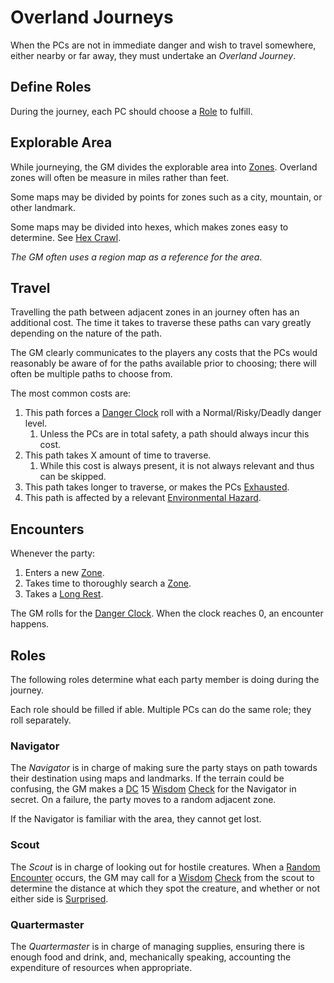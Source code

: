 # Overland Journeys

When the PCs are not in immediate danger and wish to travel somewhere, either nearby or far away, they must undertake an *Overland Journey*.

## Define Roles

During the journey, each PC should choose a [Role](Overland%20Journeys.md#Roles) to fulfill.

## Explorable Area

While journeying, the GM divides the explorable area into [Zones](../Core%20Procedures/Zone.md). Overland zones will often be measure in miles rather than feet.

Some maps may be divided by points for zones such as a city, mountain, or other landmark.

Some maps may be divided into hexes, which makes zones easy to determine. See [Hex Crawl](Hex%20Crawl.md).

*The GM often uses a region map as a reference for the area*.

## Travel

Travelling the path between adjacent zones in an journey often has an additional cost. The time it takes to traverse these paths can vary greatly depending on the nature of the path.

The GM clearly communicates to the players any costs that the PCs would reasonably be aware of for the paths available prior to choosing; there will often be multiple paths to choose from.

The most common costs are:

1. This path forces a [Danger Clock](Danger%20Clock.md) roll with a Normal/Risky/Deadly danger level.
	1. Unless the PCs are in total safety, a path should always incur this cost.
2. This path takes X amount of time to traverse.
	1. While this cost is always present, it is not always relevant and thus can be skipped.
3. This path takes longer to traverse, or makes the PCs [Exhausted](../Conditions/Exhausted.md).
4. This path is affected by a relevant [Environmental Hazard](../Hazards/Environmental%20Hazards.md).

## Encounters

Whenever the party:

1. Enters a new [Zone](../Core%20Procedures/Zone.md).
2. Takes time to thoroughly search a [Zone](../Core%20Procedures/Zone.md).
3. Takes a [Long Rest](../Core%20Procedures/Resting.md#Long%20Rest).

The GM rolls for the [Danger Clock](Danger%20Clock.md). When the clock reaches 0, an encounter happens.

## Roles

The following roles determine what each party member is doing during the journey.

Each role should be filled if able. Multiple PCs can do the same role; they roll separately.

### Navigator

The *Navigator* is in charge of making sure the party stays on path towards their destination using maps and landmarks. If the terrain could be confusing, the GM makes a [DC](../Core%20Procedures/DC.md) 15 [Wisdom](../../Player%20Characters/The%20Ability%20Scores/Wisdom.md) [Check](../Core%20Procedures/Check.md) for the Navigator in secret. On a failure, the party moves to a random adjacent zone.

If the Navigator is familiar with the area, they cannot get lost.

### Scout

The *Scout* is in charge of looking out for hostile creatures. When a [Random Encounter](../../Resources%20for%20GMs/Encounters/Random%20Encounters.md) occurs, the GM may call for a [Wisdom](../../Player%20Characters/The%20Ability%20Scores/Wisdom.md) [Check](../Core%20Procedures/Check.md) from the scout to determine the distance at which they spot the creature, and whether or not either side is [Surprised](../Conditions/Surprised.md).

### Quartermaster

The *Quartermaster* is in charge of managing supplies, ensuring there is enough food and drink, and, mechanically speaking, accounting the expenditure of resources when appropriate.
